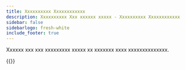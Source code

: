 ```yaml
---
title: Xxxxxxxxxx Xxxxxxxxxxxx
description: Xxxxxxxxxx Xxx xxxxxx xxxxx - Xxxxxxxxxx Xxxxxxxxxxxx
sidebar: false
sidebarlogo: fresh-white
include_footer: true
---
```

Xxxxxx xxx xxx xxxxxxxxx xxxxx xx xxxxxxx xxxx xxxxxxxxxxxxxx.

{{<questions name="/office-hours/unregister-confirm.json" completed="Thank you for completing unregistration confirmation" showNavigationButtons=false >}}
